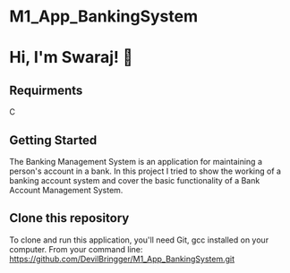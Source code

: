 # M1_App_BankingSystem

# Hi, I'm Swaraj! 👋


## Requirments
C
## Getting Started
The Banking Management System is an application for maintaining a person's account in a bank. In this project I tried to show the working of a banking account system and cover the basic functionality of a Bank Account Management System.

## Clone this repository
To clone and run this application, you'll need Git,
gcc installed on your computer. 
From your command line:
https://github.com/DevilBringger/M1_App_BankingSystem.git
